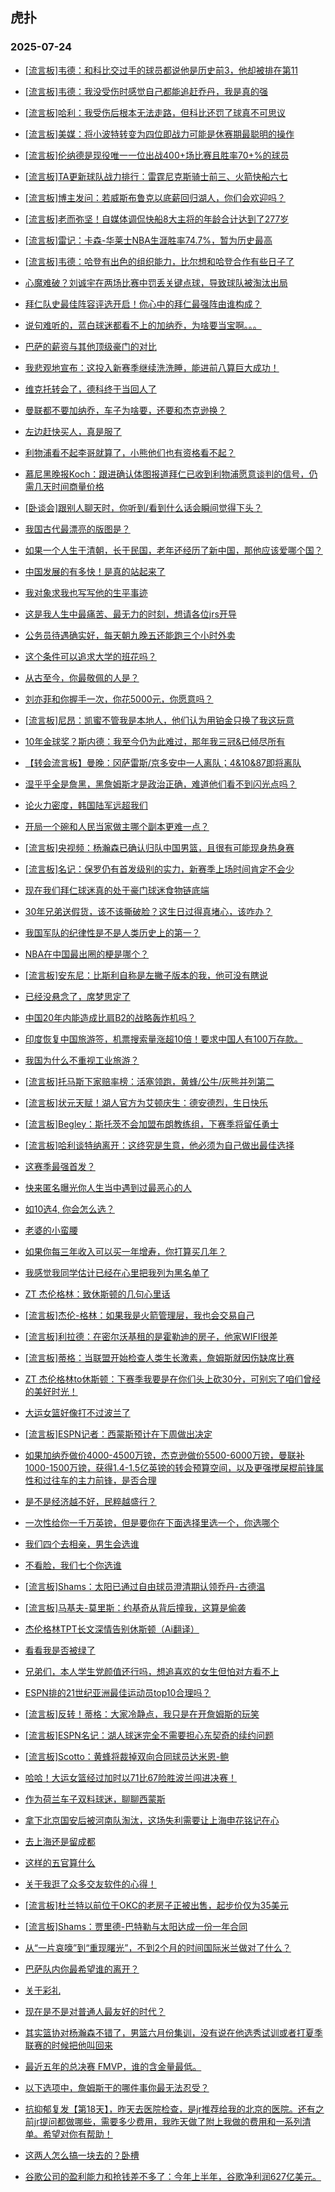 ## 虎扑 
### 2025-07-24

+ [[流言板]韦德：和科比交过手的球员都说他是历史前3，他却被排在第11](https://bbs.hupu.com/633909026.html)

+ [[流言板]韦德：我没受伤时感觉自己都能追赶乔丹，我是真的强](https://bbs.hupu.com/633908018.html)

+ [[流言板]哈利：我受伤后根本无法走路，但科比还罚了球真不可思议](https://bbs.hupu.com/633909565.html)

+ [[流言板]美媒：将小波特转变为四位即战力可能是休赛期最聪明的操作](https://bbs.hupu.com/633909690.html)

+ [[流言板]伦纳德是现役唯一一位出战400+场比赛且胜率70+%的球员](https://bbs.hupu.com/633908121.html)

+ [[流言板]TA更新球队战力排行：雷霆尼克斯骑士前三、火箭快船六七](https://bbs.hupu.com/633910154.html)

+ [[流言板]博主发问：若威斯布鲁克以底薪回归湖人，你们会欢迎吗？](https://bbs.hupu.com/633909299.html)

+ [[流言板]老而弥坚！自媒体调侃快船8大主将的年龄合计达到了277岁](https://bbs.hupu.com/633906692.html)

+ [[流言板]雷记：卡森-华莱士NBA生涯胜率74.7%，暂为历史最高](https://bbs.hupu.com/633905801.html)

+ [[流言板]韦德：哈登有出色的组织能力，比尔想和哈登合作有些日子了](https://bbs.hupu.com/633908759.html)

+ [心魔难破？刘诚宇在两场比赛中罚丢关键点球，导致球队被淘汰出局](https://bbs.hupu.com/633909368.html)

+ [拜仁队史最佳阵容评选开启！你心中的拜仁最强阵由谁构成？](https://bbs.hupu.com/633903594.html)

+ [说句难听的，蓝白球迷都看不上的加纳乔，为啥要当宝啊。。。](https://bbs.hupu.com/633902758.html)

+ [巴萨的薪资与其他顶级豪门的对比](https://bbs.hupu.com/633902915.html)

+ [我悲观地宣布：这投入新赛季继续洗洗睡，能进前八算巨大成功！](https://bbs.hupu.com/633904661.html)

+ [维克托转会了，德科终于当回人了](https://bbs.hupu.com/633908408.html)

+ [曼联都不要加纳乔，车子为啥要，还要和杰克逊换？](https://bbs.hupu.com/633902209.html)

+ [左边赶快买人，真是服了](https://bbs.hupu.com/633907125.html)

+ [利物浦看不起李哥就算了，小熊他们也有资格看不起？](https://bbs.hupu.com/633908831.html)

+ [慕尼黑晚报Koch：跟进确认体图报道拜仁已收到利物浦愿意谈判的信号，仍需几天时间商量价格](https://bbs.hupu.com/633907647.html)

+ [[卧谈会]跟别人聊天时，你听到/看到什么话会瞬间觉得下头？](https://bbs.hupu.com/633908211.html)

+ [我国古代最漂亮的版图是？](https://bbs.hupu.com/633906394.html)

+ [如果一个人生于清朝，长于民国，老年还经历了新中国，那他应该爱哪个国？](https://bbs.hupu.com/633906059.html)

+ [中国发展的有多快！是真的站起来了](https://bbs.hupu.com/633908924.html)

+ [我对象求我也写写他的生平事迹](https://bbs.hupu.com/633906578.html)

+ [这是我人生中最痛苦、最无力的时刻，想请各位jrs开导](https://bbs.hupu.com/633905676.html)

+ [公务员待遇确实好，每天朝九晚五还能跑三个小时外卖](https://bbs.hupu.com/633907592.html)

+ [这个条件可以追求大学的班花吗？](https://bbs.hupu.com/633906212.html)

+ [从古至今，你最敬佩的人是？](https://bbs.hupu.com/633907003.html)

+ [刘亦菲和你握手一次，你花5000元，你愿意吗？](https://bbs.hupu.com/633907130.html)

+ [[流言板]尼昂：凯蜜不管我是本地人，他们认为用铂金只换了我这玩意](https://bbs.hupu.com/633909044.html)

+ [10年金球奖？斯内德：我至今仍为此难过，那年我三冠&amp;已倾尽所有](https://bbs.hupu.com/633902385.html)

+ [【转会流言板】曼晚：冈萨雷斯/京多安中一人离队；4&amp;10&amp;87即将离队](https://bbs.hupu.com/633905751.html)

+ [湿乎乎全是詹黑，黑詹姆斯才是政治正确，难道他们看不到闪光点吗？](https://bbs.hupu.com/633908975.html)

+ [论火力密度，韩国陆军远超我们](https://bbs.hupu.com/633910609.html)

+ [开局一个碗和人民当家做主哪个副本更难一点？](https://bbs.hupu.com/633908818.html)

+ [[流言板]央视频：杨瀚森已确认归队中国男篮，且很有可能现身热身赛](https://bbs.hupu.com/633911544.html)

+ [[流言板]名记：保罗仍有首发级别的实力，新赛季上场时间肯定不会少](https://bbs.hupu.com/633907239.html)

+ [现在我们拜仁球迷真的处于豪门球迷食物链底端](https://bbs.hupu.com/633906857.html)

+ [30年兄弟送假货，该不该撕破脸？这生日过得真堵心，该咋办？](https://bbs.hupu.com/633910501.html)

+ [我国军队的纪律性是不是人类历史上的第一？](https://bbs.hupu.com/633907162.html)

+ [NBA在中国最出圈的梗是哪个？](https://bbs.hupu.com/633909402.html)

+ [[流言板]安东尼：比斯利自称是左撇子版本的我，他可没有瞎说](https://bbs.hupu.com/633909493.html)

+ [已经没悬念了，席梦思定了](https://bbs.hupu.com/633906004.html)

+ [中国20年内能造成比肩B2的战略轰炸机吗？](https://bbs.hupu.com/633909799.html)

+ [印度恢复中国旅游签，机票搜索量涨超10倍！要求中国人有100万存款。](https://bbs.hupu.com/633908754.html)

+ [我国为什么不重视工业旅游？](https://bbs.hupu.com/633910736.html)

+ [[流言板]托马斯下家赔率榜：活塞领跑，黄蜂/公牛/灰熊并列第二](https://bbs.hupu.com/633910161.html)

+ [[流言板]状元天赋！湖人官方为艾顿庆生：德安德烈，生日快乐](https://bbs.hupu.com/633909576.html)

+ [[流言板]Begley：斯托茨不会加盟布朗教练组，下赛季将留任勇士](https://bbs.hupu.com/633909339.html)

+ [[流言板]哈利谈特纳离开：这终究是生意，他必须为自己做出最佳选择](https://bbs.hupu.com/633910015.html)

+ [这赛季最强首发？](https://bbs.hupu.com/633908912.html)

+ [快来匿名曝光你人生当中遇到过最恶心的人](https://bbs.hupu.com/633912531.html)

+ [如10选4, 你会怎么选？ ](https://bbs.hupu.com/633911228.html)

+ [老婆的小蛮腰](https://bbs.hupu.com/633909638.html)

+ [如果你每三年收入可以买一年增寿，你打算买几年？](https://bbs.hupu.com/633909308.html)

+ [我感觉我同学估计已经在心里把我列为黑名单了](https://bbs.hupu.com/633912057.html)

+ [ZT 杰伦格林：致休斯顿的几句心里话](https://bbs.hupu.com/633911042.html)

+ [[流言板]杰伦-格林：如果我是火箭管理层，我也会交易自己](https://bbs.hupu.com/633912668.html)

+ [[流言板]利拉德：在密尔沃基租的是霍勒迪的房子，他家WIFI很差](https://bbs.hupu.com/633912742.html)

+ [[流言板]蒂格：当联盟开始检查人类生长激素，詹姆斯就因伤缺席比赛](https://bbs.hupu.com/633913537.html)

+ [ZT 杰伦格林to休斯顿：下赛季我要是在你们头上砍30分，可别忘了咱们曾经的美好时光！](https://bbs.hupu.com/633910879.html)

+ [大运女篮好像打不过波兰了](https://bbs.hupu.com/633911229.html)

+ [[流言板]ESPN记者：西蒙斯预计在下周做出决定](https://bbs.hupu.com/633912771.html)

+ [如果加纳乔做价4000-4500万镑，杰克逊做价5500-6000万镑，曼联补1000-1500万镑，获得1.4-1.5亿英镑的转会预算空间，以及更强搅屎棍前锋属性和过往车的主力前锋，是否合理](https://bbs.hupu.com/633908522.html)

+ [是不是经济越不好，民粹越盛行？](https://bbs.hupu.com/633910968.html)

+ [一次性给你一千万英镑，但是要你在下面选择里选一个，你选哪个](https://bbs.hupu.com/633911240.html)

+ [我们四个去相亲，男生会选谁](https://bbs.hupu.com/633911334.html)

+ [不看脸，我们七个你选谁](https://bbs.hupu.com/633911329.html)

+ [[流言板]Shams：太阳已通过自由球员澄清期认领乔丹-古德温](https://bbs.hupu.com/633913883.html)

+ [[流言板]马基夫-莫里斯：约基奇从背后撞我，这算是偷袭](https://bbs.hupu.com/633913594.html)

+ [杰伦格林TPT长文深情告别休斯顿（Ai翻译）](https://bbs.hupu.com/633911515.html)

+ [看看我是否被绿了](https://bbs.hupu.com/633913206.html)

+ [兄弟们，本人学生党颜值还行吗，想追喜欢的女生但怕对方看不上](https://bbs.hupu.com/633912721.html)

+ [ESPN排的21世纪亚洲最佳运动员top10合理吗？](https://bbs.hupu.com/633911927.html)

+ [[流言板]反转！蒂格：大家冷静点，我只是在开詹姆斯的玩笑](https://bbs.hupu.com/633914336.html)

+ [[流言板]ESPN名记：湖人球迷完全不需要担心东契奇的续约问题](https://bbs.hupu.com/633912907.html)

+ [[流言板]Scotto：黄蜂将裁掉双向合同球员达米恩-鲍](https://bbs.hupu.com/633913646.html)

+ [哈哈！大运女篮经过加时以71比67险胜波兰闯进决赛！](https://bbs.hupu.com/633911890.html)

+ [作为荷兰车子双料球迷，聊聊西蒙斯](https://bbs.hupu.com/633911026.html)

+ [拿下北京国安后被河南队淘汰，这场失利需要让上海申花铭记在心](https://bbs.hupu.com/633910619.html)

+ [去上海还是留成都](https://bbs.hupu.com/633911860.html)

+ [这样的五官算什么](https://bbs.hupu.com/633911854.html)

+ [关于我逛了众多交友软件的心得！](https://bbs.hupu.com/633912475.html)

+ [[流言板]杜兰特以前位于OKC的老房子正被出售，起步价仅为35美元](https://bbs.hupu.com/633917089.html)

+ [[流言板]Shams：贾里德-巴特勒与太阳达成一份一年合同](https://bbs.hupu.com/633915807.html)

+ [从“一片哀嚎”到“重现曙光”，不到2个月的时间国际米兰做对了什么？](https://bbs.hupu.com/633911106.html)

+ [巴萨队内你最希望谁的离开？](https://bbs.hupu.com/633910594.html)

+ [关于彩礼](https://bbs.hupu.com/633916673.html)

+ [现在是不是对普通人最友好的时代？](https://bbs.hupu.com/633915986.html)

+ [其实篮协对杨瀚森不错了，男篮六月份集训，没有说在他选秀试训或者打夏季联赛的时候把他叫回来](https://bbs.hupu.com/633916169.html)

+ [最近五年的总决赛 FMVP，谁的含金量最低。](https://bbs.hupu.com/633915757.html)

+ [以下选项中，詹姆斯干的哪件事你最无法忍受？](https://bbs.hupu.com/633917111.html)

+ [抗抑郁复发【第18天】，昨天去医院检查，是jr推荐给我的北京的医院。还有之前jr提问都做哪些，需要多少费用，我昨天做了附上我做的费用和一系列清单。希望对你有帮助！](https://bbs.hupu.com/633915678.html)

+ [这两人怎么搞一块去的？卧槽](https://bbs.hupu.com/633916817.html)

+ [谷歌公司的盈利能力和抢钱差不多了：今年上半年，谷歌净利润627亿美元。](https://bbs.hupu.com/633914005.html)

